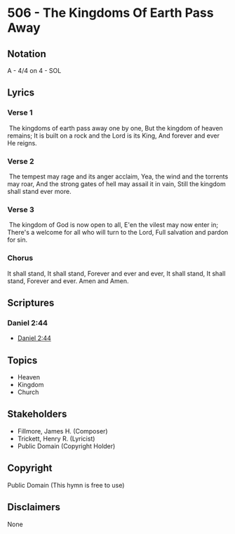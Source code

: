 # 506 - The Kingdoms Of Earth Pass Away

## Notation

A - 4/4 on 4 - SOL

## Lyrics

### Verse 1

 The kingdoms of earth pass away one by one, But the kingdom of heaven remains; It is built on a rock and the Lord is its King, And forever and ever He reigns. 

### Verse 2

 The tempest may rage and its anger acclaim, Yea, the wind and the torrents may roar, And the strong gates of hell may assail it in vain, Still the kingdom shall stand ever more. 

### Verse 3

 The kingdom of God is now open to all, E'en the vilest may now enter in; There's a welcome for all who will turn to the Lord, Full salvation and pardon for sin. 

### Chorus

It shall stand, It shall stand, Forever and ever and ever, It shall stand, It shall stand, Forever and ever. Amen and Amen. 


## Scriptures

### Daniel 2:44

- [Daniel 2:44](https://www.biblegateway.com/passage/?search=Daniel%202%3A44)


## Topics

- Heaven
- Kingdom
- Church

## Stakeholders

- Fillmore, James H. (Composer)
- Trickett, Henry R. (Lyricist)
- Public Domain (Copyright Holder)

## Copyright

Public Domain
(This hymn is free to use)

## Disclaimers

None

